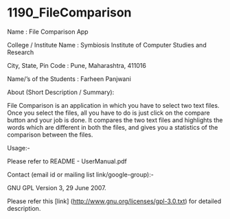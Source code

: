 1190_FileComparison
===================

Name : File Comparison App

College / Institute Name : Symbiosis Institute of Computer Studies and Research

City, State, Pin Code : Pune, Maharashtra, 411016

Name/’s of the Students : Farheen Panjwani

About (Short Description / Summary):

File Comparison is an application in which you have to
select two text files. Once you select the files, all you
have to do is just click on the compare button and your
job is done. It compares the two text files and highlights the words
which are different in both the files, and gives you a statistics of the comparison between the files.

Usage:-

Please refer to README - UserManual.pdf

Contact (email id or mailing list link/google-group):-

GNU GPL Version 3, 29 June 2007.

Please refer this [link] (http://www.gnu.org/licenses/gpl-3.0.txt) for detailed description.
